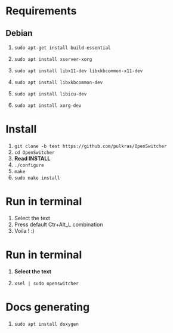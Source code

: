 # Requirements
## Debian

1.  `sudo apt-get install build-essential`

2.  `sudo apt install xserver-xorg`

3.  `sudo apt install libx11-dev libxkbcommon-x11-dev`

4.  `sudo apt install libxkbcommon-dev`

5.  `sudo apt install libicu-dev`

6.  `sudo apt install xorg-dev`

# Install

1. `git clone -b test https://github.com/pulkras/OpenSwitcher`
2. `cd OpenSwitcher`
3. **Read INSTALL**
4. `./configure`
5. `make`
6. `sudo make install`

# Run in terminal

1. Select the text
2. Press default Ctr+Alt_L combination
3. Voila ! :)

# Run in terminal

1. **Select the text**

2.  `xsel | sudo openswitcher`

# Docs generating

1.  `sudo apt install doxygen`
